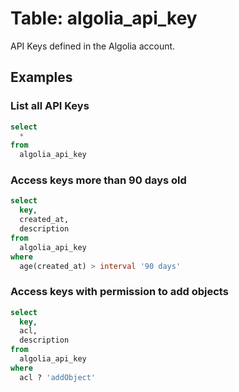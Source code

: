 # Table: algolia_api_key

API Keys defined in the Algolia account.

## Examples

### List all API Keys

```sql
select
  *
from
  algolia_api_key
```

### Access keys more than 90 days old

```sql
select
  key,
  created_at,
  description
from
  algolia_api_key
where
  age(created_at) > interval '90 days'
```

### Access keys with permission to add objects

```sql
select
  key,
  acl,
  description
from
  algolia_api_key
where
  acl ? 'addObject'
```

